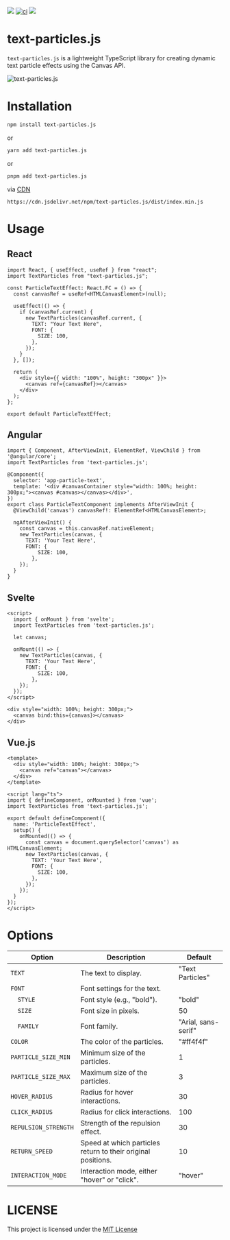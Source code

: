 [![](https://img.shields.io/npm/v/text-particles.js.svg)](https://www.npmjs.com/package/text-particles.js) 
[![ci](https://github.com/swapnilsparsh/text-particles.js/actions/workflows/main.yml/badge.svg)](https://github.com/swapnilsparsh/text-particles,js/actions/workflows/main.yml)
[![](https://data.jsdelivr.com/v1/package/npm/text-particles.js/badge)](https://www.jsdelivr.com/package/npm/text-particles.js)

# text-particles.js
`text-particles.js` is a lightweight TypeScript library for creating dynamic text particle effects using the Canvas API.

![text-particles.js](https://github.com/user-attachments/assets/b620e7d0-50bf-4a42-a69d-8e9525cd1d4c)

# Installation

```sh
npm install text-particles.js
```
or
```sh
yarn add text-particles.js
```
or
```sh
pnpm add text-particles.js
```
via [CDN](https://www.jsdelivr.com/package/npm/text-particles.js)
```
https://cdn.jsdelivr.net/npm/text-particles.js/dist/index.min.js
```

# Usage
## React
```
import React, { useEffect, useRef } from "react";
import TextParticles from "text-particles.js";

const ParticleTextEffect: React.FC = () => {
  const canvasRef = useRef<HTMLCanvasElement>(null);

  useEffect(() => {
    if (canvasRef.current) {
      new TextParticles(canvasRef.current, {
        TEXT: "Your Text Here",
        FONT: {
          SIZE: 100,
        },
      });
    }
  }, []);

  return (
    <div style={{ width: "100%", height: "300px" }}>
      <canvas ref={canvasRef}></canvas>
    </div>
  );
};

export default ParticleTextEffect;
```

## Angular
```
import { Component, AfterViewInit, ElementRef, ViewChild } from '@angular/core';
import TextParticles from 'text-particles.js';

@Component({
  selector: 'app-particle-text',
  template: '<div #canvasContainer style="width: 100%; height: 300px;"><canvas #canvas></canvas></div>',
})
export class ParticleTextComponent implements AfterViewInit {
  @ViewChild('canvas') canvasRef!: ElementRef<HTMLCanvasElement>;

  ngAfterViewInit() {
    const canvas = this.canvasRef.nativeElement;
    new TextParticles(canvas, {
      TEXT: 'Your Text Here',
      FONT: {
          SIZE: 100,
        },
    });
  }
}
```

## Svelte
```
<script>
  import { onMount } from 'svelte';
  import TextParticles from 'text-particles.js';

  let canvas;

  onMount(() => {
    new TextParticles(canvas, {
      TEXT: 'Your Text Here',
      FONT: {
          SIZE: 100,
        },
    });
  });
</script>

<div style="width: 100%; height: 300px;">
  <canvas bind:this={canvas}></canvas>
</div>
```

## Vue.js
```
<template>
  <div style="width: 100%; height: 300px;">
    <canvas ref="canvas"></canvas>
  </div>
</template>

<script lang="ts">
import { defineComponent, onMounted } from 'vue';
import TextParticles from 'text-particles.js';

export default defineComponent({
  name: 'ParticleTextEffect',
  setup() {
    onMounted(() => {
      const canvas = document.querySelector('canvas') as HTMLCanvasElement;
      new TextParticles(canvas, {
        TEXT: 'Your Text Here',
        FONT: {
          SIZE: 100,
        },
      });
    });
  }
});
</script>
```

# Options

| Option                  | Description                                             | Default               |
|-------------------------|---------------------------------------------------------|-----------------------|
| `TEXT`                  | The text to display.                                   | "Text Particles"      |
| `FONT`                  | Font settings for the text.                            |                       |
| `  STYLE`               | Font style (e.g., "bold").                             | "bold"                |
| `  SIZE`                | Font size in pixels.                                  | 50                    |
| `  FAMILY`              | Font family.                                           | "Arial, sans-serif"   |
| `COLOR`                 | The color of the particles.                            | "#ff4f4f"             |
| `PARTICLE_SIZE_MIN`     | Minimum size of the particles.                         | 1                     |
| `PARTICLE_SIZE_MAX`     | Maximum size of the particles.                         | 3                     |
| `HOVER_RADIUS`          | Radius for hover interactions.                         | 30                    |
| `CLICK_RADIUS`          | Radius for click interactions.                         | 100                   |
| `REPULSION_STRENGTH`    | Strength of the repulsion effect.                      | 30                    |
| `RETURN_SPEED`          | Speed at which particles return to their original positions. | 10                |
| `INTERACTION_MODE`      | Interaction mode, either "hover" or "click".           | "hover"               |


# LICENSE
This project is licensed under the [MIT License](/LICENSE)
